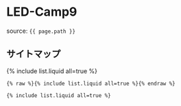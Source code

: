 # LED-Camp9

source: `{{ page.path }}`

## サイトマップ
{% include list.liquid all=true %}

```
{% raw %}{% include list.liquid all=true %}{% endraw %}

{% include list.liquid all=true %}
```
